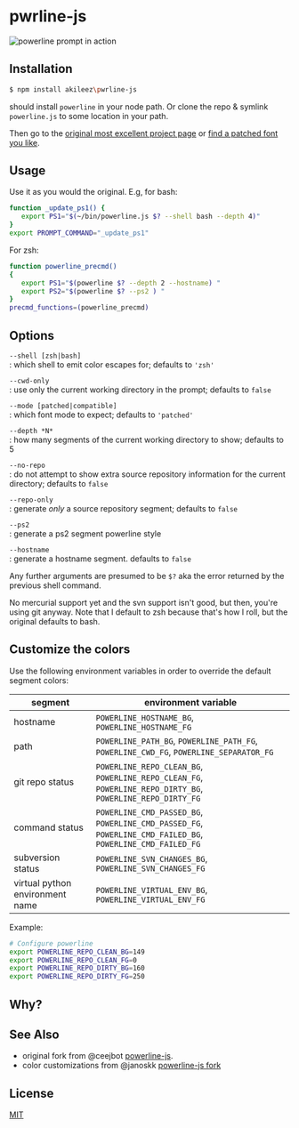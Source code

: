 # pwrline-js

![powerline prompt in action](http://i.imgur.com/EzEVaLB.png)

## Installation
```sh
$ npm install akileez\pwrline-js
```
should install `powerline` in your node path. Or clone the repo & symlink `powerline.js` to some location in your path.

Then go to the [original most excellent project page](https://github.com/powerline/powerline) or [find a patched font you like](https://github.com/powerline/fonts).

## Usage
Use it as you would the original. E.g, for bash:

```sh
function _update_ps1() {
   export PS1="$(~/bin/powerline.js $? --shell bash --depth 4)"
}
export PROMPT_COMMAND="_update_ps1"
```

For zsh:

```sh
function powerline_precmd()
{
   export PS1="$(powerline $? --depth 2 --hostname) "
   export PS2="$(powerline $? --ps2 ) "
}
precmd_functions=(powerline_precmd)
```

## Options

`--shell [zsh|bash]`  
: which shell to emit color escapes for; defaults to `'zsh'`

`--cwd-only`  
: use only the current working directory in the prompt; defaults to `false`

`--mode [patched|compatible]`  
: which font mode to expect; defaults to `'patched'`

`--depth *N*`  
: how many segments of the current working directory to show; defaults to 5

`--no-repo`  
: do not attempt to show extra source repository information for the current directory; defaults to `false`

`--repo-only`  
: generate *only* a source repository segment; defaults to `false`

`--ps2`  
: generate a ps2 segment powerline style

`--hostname`  
: generate a hostname segment. defaults to `false`

Any further arguments are presumed to be `$?` aka the error returned by the previous shell command.

No mercurial support yet and the svn support isn't good, but then, you're using git anyway. Note that I default to zsh because that's how I roll, but the original defaults to bash.

## Customize the colors

Use the following environment variables in order to override the default segment colors:

segment | environment variable
-----|---------------------
hostname | `POWERLINE_HOSTNAME_BG`, `POWERLINE_HOSTNAME_FG`
path | `POWERLINE_PATH_BG`, `POWERLINE_PATH_FG`, `POWERLINE_CWD_FG`, `POWERLINE_SEPARATOR_FG`
git repo status | `POWERLINE_REPO_CLEAN_BG`, `POWERLINE_REPO_CLEAN_FG`, `POWERLINE_REPO_DIRTY_BG`, `POWERLINE_REPO_DIRTY_FG`
command status | `POWERLINE_CMD_PASSED_BG`, `POWERLINE_CMD_PASSED_FG`, `POWERLINE_CMD_FAILED_BG`, `POWERLINE_CMD_FAILED_FG`
subversion status | `POWERLINE_SVN_CHANGES_BG`, `POWERLINE_SVN_CHANGES_FG`
virtual python environment name | `POWERLINE_VIRTUAL_ENV_BG`, `POWERLINE_VIRTUAL_ENV_FG`


Example:

```sh
# Configure powerline
export POWERLINE_REPO_CLEAN_BG=149
export POWERLINE_REPO_CLEAN_FG=0
export POWERLINE_REPO_DIRTY_BG=160
export POWERLINE_REPO_DIRTY_FG=250
```

## Why?


## See Also  
- original fork from @ceejbot [powerline-js](https://github.com/ceejbot/powerline-js). 
- color customizations from @janoskk [powerline-js fork](https://github.com/janoskk/powerline-js)

## License
[MIT](https://tldrlegal.com/license/mit-license)

